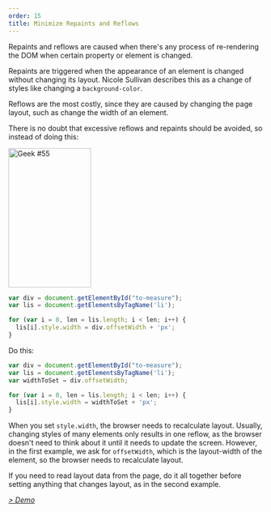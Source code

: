 ```yaml
---
order: 15
title: Minimize Repaints and Reflows
---
```


Repaints and reflows are caused when there's any process of re-rendering the DOM when certain property or element is changed.

Repaints are triggered when the appearance of an element is changed without changing its layout. Nicole Sullivan describes this as a change of styles like changing a `background-color`.

Reflows are the most costly, since they are caused by changing the page layout, such as change the width of an element.

There is no doubt that excessive reflows and repaints should be avoided, so instead of doing this:

<div class="img-right">
  <img id="geek-55" class="icos-geek" src="http://browserdiet.com/img/55.png" alt="Geek #55" width="163" height="275" />
</div>

```js
var div = document.getElementById("to-measure");
var lis = document.getElementsByTagName('li');

for (var i = 0, len = lis.length; i < len; i++) {
  lis[i].style.width = div.offsetWidth + 'px';
}
```

Do this:

```js
var div = document.getElementById("to-measure");
var lis = document.getElementsByTagName('li');
var widthToSet = div.offsetWidth;

for (var i = 0, len = lis.length; i < len; i++) {
  lis[i].style.width = widthToSet + 'px';
}
```

When you set `style.width`, the browser needs to recalculate layout. Usually, changing styles of many elements only results in one reflow, as the browser doesn't need to think about it until it needs to update the screen. However, in the first example, we ask for `offsetWidth`, which is the layout-width of the element, so the browser needs to recalculate layout.

If you need to read layout data from the page, do it all together before setting anything that changes layout, as in the second example.

*[> Demo](http://jsbin.com/aqavin/2/quiet)*
